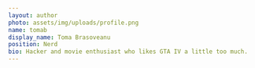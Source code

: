 ```yaml
---
layout: author
photo: assets/img/uploads/profile.png
name: tomab
display_name: Toma Brasoveanu
position: Nerd
bio: Hacker and movie enthusiast who likes GTA IV a little too much.
---
```


